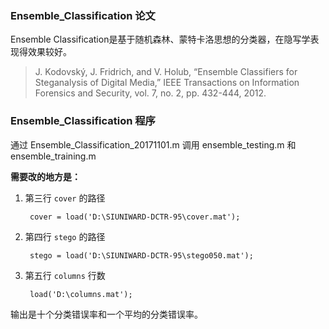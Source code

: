 ### Ensemble_Classification 论文

Ensemble Classification是基于随机森林、蒙特卡洛思想的分类器，在隐写学表现得效果较好。

> J. Kodovský, J. Fridrich, and V. Holub, “Ensemble Classifiers for Steganalysis of Digital Media,” IEEE Transactions on Information Forensics and Security, vol. 7, no. 2, pp. 432-444, 2012.

### Ensemble_Classification 程序

通过 Ensemble\_Classification\_20171101.m 调用 ensemble\_testing.m 和 ensemble\_training.m

**需要改的地方是：**

1. 第三行 `cover` 的路径

		cover = load('D:\SIUNIWARD-DCTR-95\cover.mat');

2. 第四行 `stego` 的路径

		stego = load('D:\SIUNIWARD-DCTR-95\stego050.mat');

3. 第五行 `columns` 行数

		load('D:\columns.mat');

输出是十个分类错误率和一个平均的分类错误率。
